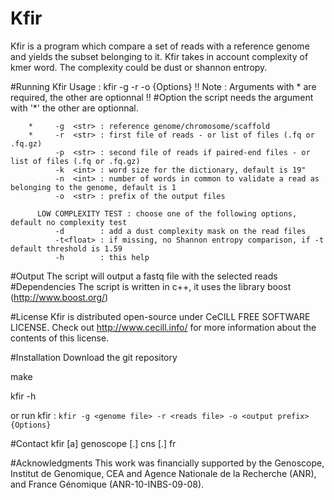 # Kfir

Kfir is a program which compare a set of reads with a reference genome and yields the subset belonging to it.
Kfir takes in account complexity of kmer word. The complexity could be dust or shannon entropy.


#Running Kfir
        Usage : kfir -g <genome file> -r <reads file> -o <output prefix> {Options}
        !! Note : Arguments with * are required, the other are optionnal !!
#Option
the script needs the argument with '*' the other are optionnal.

        *     -g  <str> : reference genome/chromosome/scaffold
        *     -r  <str> : first file of reads - or list of files (.fq or .fq.gz)
              -p  <str> : second file of reads if paired-end files - or list of files (.fq or .fq.gz)
              -k  <int> : word size for the dictionary, default is 19"
              -n  <int> : number of words in common to validate a read as belonging to the genome, default is 1
              -o  <str> : prefix of the output files

          LOW COMPLEXITY TEST : choose one of the following options, default no complexity test
              -d        : add a dust complexity mask on the read files
              -t<float> : if missing, no Shannon entropy comparison, if -t default threshold is 1.59
              -h        : this help

#Output
The script will output a fastq file with the selected reads
#Dependencies
The script is written in c++, it uses the library boost (http://www.boost.org/)

#License
Kfir is distributed open-source under CeCILL FREE SOFTWARE LICENSE. Check out http://www.cecill.info/ for more information about the contents of this license.



#Installation
Download the git repository

make

kfir -h

or run kfir : `kfir -g <genome file> -r <reads file> -o <output prefix> {Options}`

#Contact
kfir [a] genoscope [.] cns [.] fr

#Acknowledgments
This work was financially supported by the Genoscope, Institut de Genomique, CEA and Agence Nationale de la Recherche (ANR), and France Génomique (ANR-10-INBS-09-08).
